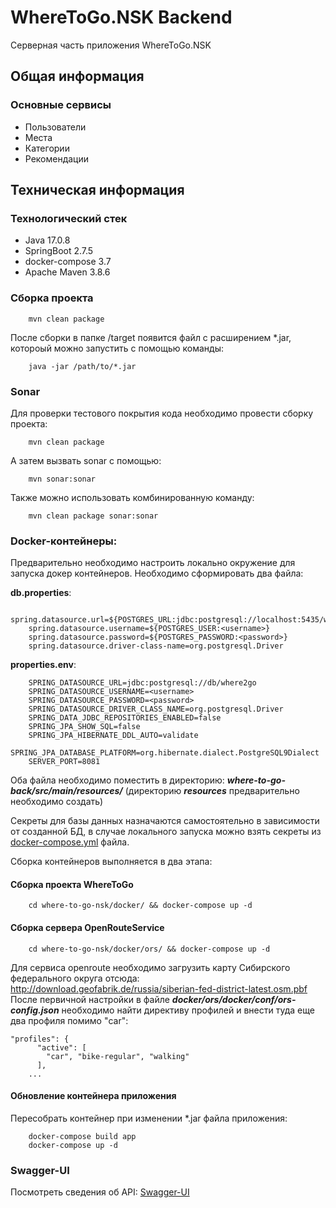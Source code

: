 # WhereToGo.NSK Backend

Серверная часть приложения WhereToGo.NSK

## Общая информация

### Основные сервисы

* Пользователи
* Места
* Категории
* Рекомендации

## Техническая информация

### Технологический стек

* Java 17.0.8
* SpringBoot 2.7.5
* docker-compose 3.7
* Apache Maven 3.8.6

### Сборка проекта

        mvn clean package

После сборки в папке /target появится файл с расширением *.jar, котороый можно запустить с помощью команды:

        java -jar /path/to/*.jar

### Sonar

Для проверки тестового покрытия кода необходимо провести сборку проекта:

        mvn clean package

А затем вызвать sonar с помощью:

        mvn sonar:sonar

Также можно использовать комбинированную команду:

        mvn clean package sonar:sonar

### Docker-контейнеры:

Предварительно необходимо настроить локально окружение для запуска докер контейнеров. Необходимо сформировать два файла:

**db.properties**:

        spring.datasource.url=${POSTGRES_URL:jdbc:postgresql://localhost:5435/where2go}
        spring.datasource.username=${POSTGRES_USER:<username>}
        spring.datasource.password=${POSTGRES_PASSWORD:<password>}
        spring.datasource.driver-class-name=org.postgresql.Driver

**properties.env**:

        SPRING_DATASOURCE_URL=jdbc:postgresql://db/where2go
        SPRING_DATASOURCE_USERNAME=<username>
        SPRING_DATASOURCE_PASSWORD=<password>
        SPRING_DATASOURCE_DRIVER_CLASS_NAME=org.postgresql.Driver
        SPRING_DATA_JDBC_REPOSITORIES_ENABLED=false
        SPRING_JPA_SHOW_SQL=false
        SPRING_JPA_HIBERNATE_DDL_AUTO=validate
        SPRING_JPA_DATABASE_PLATFORM=org.hibernate.dialect.PostgreSQL9Dialect
        SERVER_PORT=8081

Оба файла необходимо поместить в директорию: _**where-to-go-back/src/main/resources/**_ 
(директорию **_resources_** предварительно необходимо создать)

Секреты для базы данных назначаются самостоятельно в зависимости от созданной БД, в случае локального запуска можно
взять секреты из [docker-compose.yml](docker/docker-compose.yml) файла.

Сборка контейнеров выполняется в два этапа:

#### Сборка проекта WhereToGo

        cd where-to-go-nsk/docker/ && docker-compose up -d

#### Сборка сервера OpenRouteService

        cd where-to-go-nsk/docker/ors/ && docker-compose up -d

Для сервиса openroute необходимо загрузить карту Сибирского федерального округа отсюда: http://download.geofabrik.de/russia/siberian-fed-district-latest.osm.pbf
После первичной настройки в файле **_docker/ors/docker/conf/ors-config.json_** необходимо найти директиву профилей
и внести туда еще два профиля помимо "car":

    "profiles": {
          "active": [
            "car", "bike-regular", "walking"
          ],
        ...

#### Обновление контейнера приложения

Пересобрать контейнер при изменении *.jar файла приложения:

        docker-compose build app
        docker-compose up -d

### Swagger-UI

Посмотреть сведения об API: [Swagger-UI](http://localhost:8081/swagger-ui/)